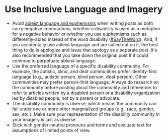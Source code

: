 # Use Inclusive Language and Imagery

- Avoid [ableist language and euphemisms](https://en.wikipedia.org/wiki/List_of_disability-related_terms_with_negative_connotations) when writing posts as both carry negative connotations, whether a disability is used as a metaphor for a negative behavior or whether you use euphemisms such as differently-abled instead of the word disability ([#SayTheWord](https://twitter.com/search?q=%23SayTheWord&src=typed_query)). And, if you accidentally use ableist language and are called out on it, the best thing to do is apologize and issue that apology as a separate post. It's also recommended that you take down the original post if it could continue to perpetuate ableist language. 
- Use the preferred language of a specific disability community. For example, the autistic, blind, and deaf communities prefer identity-first language (e.g., autistic person, blind person, deaf person). Other communities may prefer person-first language. Always do research on the community before posting about the community and remember to refer to articles written by a disabled person or a disability organization led by disabled people, not by a parent or advocate. 
- The disability community is diverse, which means the community can fall under one or more other marginalized groups (e.g., race, gender, sex, etc.). Make sure your representation of the disability community in your imagery is just as diverse.
- Stick with gender-neutral pronouns and terms and evaluate text for assumptions of limited points of view.
